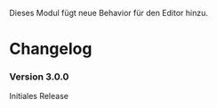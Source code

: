 Dieses Modul fügt neue Behavior für den Editor hinzu.

# Changelog

### Version 3.0.0

Initiales Release
